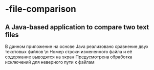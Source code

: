 # -file-comparison
## A Java-based application to compare two text files
В данном приложение на основе Java реализовано сравнение двух текстовых файлов \n
Номер строки измененного файла и её содержание выводятся на экран 
Предусмотрена обработка исключений для неверного пути к файлам

